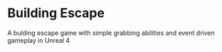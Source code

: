 # Building Escape

A bulding escape game with simple grabbing abilities and event driven gameplay in Unreal 4
